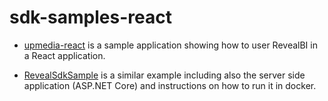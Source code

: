 # sdk-samples-react

* [upmedia-react](upmedia-react) is a sample application showing how to user RevealBI in a React application.

* [RevealSdkSample](RevealSdkSample) is a similar example including also the server side application (ASP.NET Core) and instructions on how to run it in docker.
